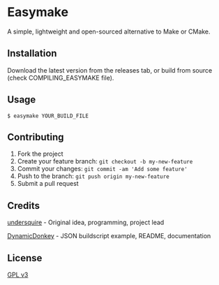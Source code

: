 # Easymake

A simple, lightweight and open-sourced alternative to Make or CMake.

## Installation

Download the latest version from the releases tab, or build from source (check COMPILING_EASYMAKE file).

## Usage

`$ easymake YOUR_BUILD_FILE`

## Contributing

1. Fork the project
2. Create your feature branch: `git checkout -b my-new-feature`
3. Commit your changes: `git commit -am 'Add some feature'`
4. Push to the branch: `git push origin my-new-feature`
5. Submit a pull request

## Credits

[undersquire](https://github.com/undersquire) - Original idea, programming, project lead


[DynamicDonkey](https://github.com/DynamicDonkey) - JSON buildscript example, README, documentation

## License

[GPL v3](https://raw.githubusercontent.com/undersquire/easymake/main/LICENSE)
